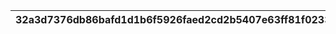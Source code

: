 |32a3d7376db86bafd1d1b6f5926faed2cd2b5407e63ff81f0233e31e8df23ad2|6665e8aa13c2d313d03daf620cbda57967ed4b2ae9dec5561aaba9edea8d44ac|694206134c5fd08317a7d637f8a136b722f2d19d2410f00447961283c668c98b|b3cff06c6e73b9504754490c2f818e9cbf1c4753d0be4c77fc29d44ce5826949|b2efb8804922e6ef0e3fa1f864282bc3d1670f32ca86be3cb27e670887462226|36b60c2696659eacb82f8523b908ab1363961412f895a91b967f267949ccfd94|
| --- | --- | --- | --- | --- | --- |